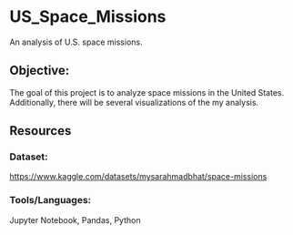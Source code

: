 # US_Space_Missions
An analysis of U.S. space missions.

## Objective: 
The goal of this project is to analyze space missions in the United States.  Additionally, there will be several visualizations of the my analysis.


## Resources
### Dataset:
https://www.kaggle.com/datasets/mysarahmadbhat/space-missions

### Tools/Languages: 
Jupyter Notebook, Pandas, Python
